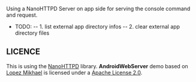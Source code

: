 
 
 
 
 Using a NanoHTTPD Server on app side for serving the console command and request.
 
 - TODO:
 -- 1. list external app directory infos
 -- 2. clear external app directory files

LICENCE
-----
This is using the [NanoHTTPD](https://github.com/NanoHttpd/nanohttpd) library.
**AndroidWebServer** demo based on [Lopez Mikhael](http://mikhaellopez.com/) is licensed under a [Apache License 2.0](http://www.apache.org/licenses/LICENSE-2.0).

